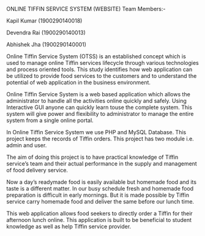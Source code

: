 
ONLINE TIFFIN SERVICE SYSTEM (WEBSITE)
Team Members:-

Kapil Kumar (1900290140018)

Devendra Rai (1900290140013)

Abhishek Jha (1900290140001)

Online Tiffin Service System (OTSS) is an established concept which is used to 
manage online Tiffin services lifecycle through various technologies and process oriented tools. 
This study identifies how web application can be utilized to provide food services to the customers 
and to understand the potential of web application in the business environment.


Online Tiffin Service System is a web based application which allows the administrator to handle 
all the activities online quickly and safely. Using Interactive GUI anyone can quickly learn touse 
the complete system. This system will give power and flexibility to administrator to manage the 
entire system from a single online portal.


In Online Tiffin Service System we use PHP and MySQL Database. This project keeps the records 
of Tiffin orders. This project has two module i.e. admin and user.


The aim of doing this project is to have practical knowledge of Tiffin service’s team and their 
actual performance in the supply and management of food delivery service. 


Now a day’s readymade food is easily available but homemade food and its taste is a different 
matter. In our busy schedule fresh and homemade food preparation is difficult in early mornings. 
But it is made possible by Tiffin service carry homemade food and deliver the same before our 
lunch time.


This web application allows food seekers to directly order a Tiffin for their afternoon lunch online. 
This application is built to be beneficial to student knowledge as well as help Tiffin service 
provider.

